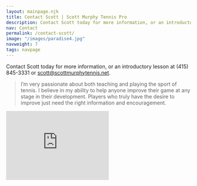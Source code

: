 ```yaml
---
layout: mainpage.njk
title: Contact Scott | Scott Murphy Tennis Pro
description: Contact Scott today for more information, or an introductory lesson at (415) 845-3331 or email to scott@scottmurphytennis.net.
nav: Contact
permalink: /contact-scott/
image: "/images/paradise4.jpg"
navweight: 7
tags: navpage
---
```


Contact Scott today for more information, or an introductory lesson at (415) 845-3331 or [scott@scottmurphytennis.net](mailto:scott@scottmurphytennis.net).

> I’m very passionate about both teaching and playing the sport of tennis. I believe in my ability to help anyone improve their game at any stage in their development. Players who truly have the desire to improve just need the right information and encouragement.

<iframe width="280" height="188" src="https://www.youtube.com/embed/rIuk2-m_gtU?playlist=rIuk2-m_gtU&autoplay=1&loop=1&controls=0" title="YouTube video player" frameborder="0" allow="accelerometer; modestbranding; autoplay; clipboard-write; encrypted-media; gyroscope; picture-in-picture" allowfullscreen></iframe>
